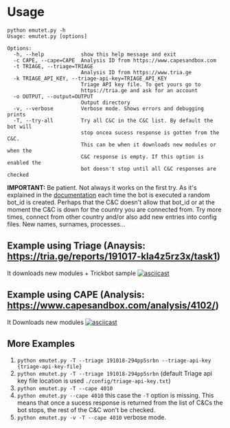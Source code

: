 
# Usage

```
python emutet.py -h
Usage: emutet.py [options]

Options:
  -h, --help            show this help message and exit
  -c CAPE, --cape=CAPE  Analysis ID from https://www.capesandbox.com
  -t TRIAGE, --triage=TRIAGE
                        Analysis ID from https://www.tria.ge
  -k TRIAGE_API_KEY, --triage-api-key=TRIAGE_API_KEY
                        Triage API key file. To get yours go to
                        https://tria.ge and ask for an account
  -o OUTPUT, --output=OUTPUT
                        Output directory
  -v, --verbose         Verbose mode. Shows errors and debugging prints
  -T, --try-all         Try all C&C in the C&C list. By default the bot will
                        stop oncea sucess response is gotten from the C&C.
                        This can be when it downloads new modules or when the
                        C&C response is empty. If this option is enabled the
                        bot doesn't stop until all C&C responses are checked

```

**IMPORTANT:** Be patient. Not always it works on the first try. As it's explained in the [documentation](../README.md) each time the bot is executed a random bot_id is created. Perhaps that the C&C doesn't allow that bot_id or at the moment the C&C is down for the country you are connected from. Try more times, connect from other country and/or also add new entries into config files. New names, surnames, processes... 

## Example using Triage (Anaysis: https://tria.ge/reports/191017-kla4z5rz3x/task1)
It downloads new modules + Trickbot sample
[![asciicast](https://asciinema.org/a/275991.png)](https://asciinema.org/a/275991)

## Example using CAPE (Analysis: https://www.capesandbox.com/analysis/4102/)
It Downloads new modules
[![asciicast](https://asciinema.org/a/275749.png)](https://asciinema.org/a/275749)

## More Examples

  1. `python emutet.py -T --triage 191018-294pp5srbn --triage-api-key {triage-api-key-file}`
  2. `python emutet.py -T --triage 191018-294pp5srbn` (default Triage api key file location is used `./config/triage-api-key.txt`)
  3. `python emutet.py -T --cape 4010`
  4. `python emutet.py --cape 4010` this case the `-T` option is missing. This means that once a sucess response is returned from the list of C&Cs the bot stops, the rest of the C&C won't be checked. 
  5. `python emutet.py -v -T --cape 4010` verbose mode.
